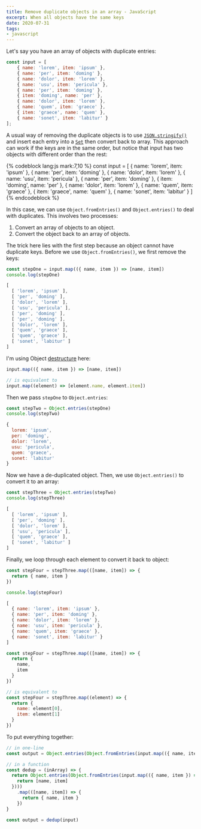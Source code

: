 ```yaml
---
title: Remove duplicate objects in an array - JavaScript
excerpt: When all objects have the same keys
date: 2020-07-31
tags:
- javascript
---
```


Let's say you have an array of objects with duplicate entries:

``` js
const input = [
	{ name: 'lorem', item: 'ipsum' },
	{ name: 'per', item: 'doming' },
	{ name: 'dolor', item: 'lorem' },
	{ name: 'usu', item: 'pericula' },
	{ name: 'per', item: 'doming' },
	{ item: 'doming', name: 'per' },
	{ name: 'dolor', item: 'lorem' },
	{ name: 'quem', item: 'graece' },
	{ item: 'graece', name: 'quem' },
	{ name: 'sonet', item: 'labitur' }
];
```

A usual way of removing the duplicate objects is to use [`JSON.stringify()`](https://developer.mozilla.org/en-US/docs/Web/JavaScript/Reference/Global_Objects/JSON/stringify) and insert each entry into a [`Set`](https://developer.mozilla.org/en-US/docs/Web/JavaScript/Reference/Global_Objects/Set#Remove_duplicate_elements_from_the_array) then convert back to array. This approach can work if the keys are in the same order, but notice that input has two objects with different order than the rest:

{% codeblock lang:js mark:7,10 %}
const input = [
  { name: 'lorem', item: 'ipsum' },
  { name: 'per', item: 'doming' },
  { name: 'dolor', item: 'lorem' },
  { name: 'usu', item: 'pericula' },
  { name: 'per', item: 'doming' },
	{ item: 'doming', name: 'per' },
  { name: 'dolor', item: 'lorem' },
  { name: 'quem', item: 'graece' },
  { item: 'graece', name: 'quem' },
  { name: 'sonet', item: 'labitur' }
]
{% endcodeblock %}

In this case, we can use `Object.fromEntries()` and `Object.entries()` to deal with duplicates. This involves two processes:

1. Convert an array of objects to an object.
2. Convert the object back to an array of objects.

The trick here lies with the first step because an object cannot have duplicate keys. Before we use `Object.fromEntries()`, we first remove the keys:

``` js
const stepOne = input.map(({ name, item }) => [name, item])
console.log(stepOne)

[
  [ 'lorem', 'ipsum' ],
  [ 'per', 'doming' ],
  [ 'dolor', 'lorem' ],
  [ 'usu', 'pericula' ],
  [ 'per', 'doming' ],
  [ 'per', 'doming' ],
  [ 'dolor', 'lorem' ],
  [ 'quem', 'graece' ],
  [ 'quem', 'graece' ],
  [ 'sonet', 'labitur' ]
]
```

I'm using Object [destructure](https://developer.mozilla.org/en/docs/Web/JavaScript/Reference/Operators/Destructuring_assignment) here:

``` js
input.map(({ name, item }) => [name, item])

// is equivalent to
input.map((element) => [element.name, element.item])
```

Then we pass `stepOne` to `Object.entries`:

``` js
const stepTwo = Object.entries(stepOne)
console.log(stepTwo)

{
  lorem: 'ipsum',
  per: 'doming',
  dolor: 'lorem',
  usu: 'pericula',
  quem: 'graece',
  sonet: 'labitur'
}
```

Now we have a de-duplicated object. Then, we use `Object.entries()` to convert it to an array:

``` js
const stepThree = Object.entries(stepTwo)
console.log(stepThree)

[
  [ 'lorem', 'ipsum' ],
  [ 'per', 'doming' ],
  [ 'dolor', 'lorem' ],
  [ 'usu', 'pericula' ],
  [ 'quem', 'graece' ],
  [ 'sonet', 'labitur' ]
]
```

Finally, we loop through each element to convert it back to object:

``` js
const stepFour = stepThree.map(([name, item]) => {
  return { name, item }
})

console.log(stepFour)

[
  { name: 'lorem', item: 'ipsum' },
  { name: 'per', item: 'doming' },
  { name: 'dolor', item: 'lorem' },
  { name: 'usu', item: 'pericula' },
  { name: 'quem', item: 'graece' },
  { name: 'sonet', item: 'labitur' }
]
```

``` js
const stepFour = stepThree.map(([name, item]) => {
  return {
    name,
    item
  }
})

// is equivalent to
const stepFour = stepThree.map((element) => {
  return {
    name: element[0],
    item: element[1]
  }
})
```

To put everything together:

``` js
// in one-line
const output = Object.entries(Object.fromEntries(input.map(({ name, item }) => [name, item]))).map(([name, item]) => { return { name, item } })

// in a function
const dedup = (inArray) => {
  return Object.entries(Object.fromEntries(input.map(({ name, item }) => {
    return [name, item]
  })))
    .map(([name, item]) => {
      return { name, item }
    })
}

const output = dedup(input)
```
